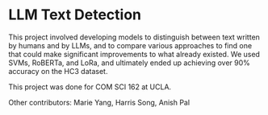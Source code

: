 # LLM Text Detection

This project involved developing models to distinguish between text written by humans and by LLMs, and to compare various approaches to find one that could make significant improvements to what already existed. We used SVMs, RoBERTa, and LoRa, and ultimately ended up achieving over 90% accuracy on the HC3 dataset.

This project was done for COM SCI 162 at UCLA.

Other contributors: Marie Yang, Harris Song, Anish Pal